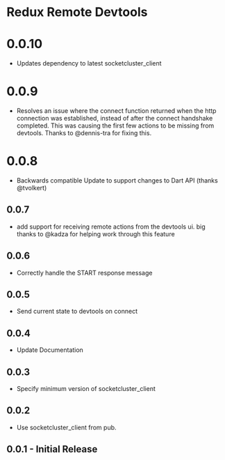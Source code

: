 # Redux Remote Devtools

# 0.0.10

- Updates dependency to latest socketcluster_client

# 0.0.9

- Resolves an issue where the connect function returned when the http
  connection was established, instead of after the connect handshake
  completed. This was causing the first few actions to be missing from
  devtools. Thanks to @dennis-tra for fixing this.

# 0.0.8

- Backwards compatible Update to support changes to Dart API  (thanks @tvolkert)

## 0.0.7

- add support for receiving remote actions from the devtools ui. big thanks to @kadza for helping work through this feature

## 0.0.6

- Correctly handle the START response message

## 0.0.5

- Send current state to devtools on connect

## 0.0.4

- Update Documentation

## 0.0.3

- Specify minimum version of socketcluster_client

## 0.0.2

- Use socketcluster_client from pub.

## 0.0.1 - Initial Release
